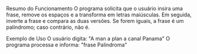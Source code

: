 Resumo do Funcionamento
O programa solicita que o usuário insira uma frase, remove os espaços e a transforma em letras maiúsculas. Em seguida, inverte a frase e compara as duas versões. Se forem iguais, a frase é um palíndromo; caso contrário, não é.

Exemplo de Uso
O usuário digita: "A man a plan a canal Panama"
O programa processa e informa: "frase Palindroma"
